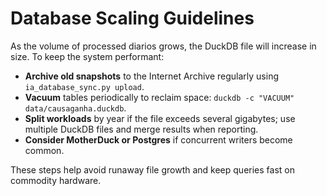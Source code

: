 # Database Scaling Guidelines

As the volume of processed diarios grows, the DuckDB file will increase in size. To keep the system performant:

- **Archive old snapshots** to the Internet Archive regularly using `ia_database_sync.py upload`.
- **Vacuum** tables periodically to reclaim space: `duckdb -c "VACUUM" data/causaganha.duckdb`.
- **Split workloads** by year if the file exceeds several gigabytes; use multiple DuckDB files and merge results when reporting.
- **Consider MotherDuck or Postgres** if concurrent writers become common.

These steps help avoid runaway file growth and keep queries fast on commodity hardware.
